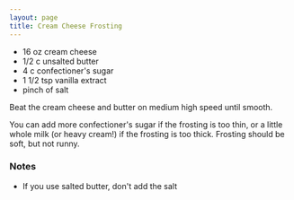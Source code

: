 ```yaml
---
layout: page
title: Cream Cheese Frosting
---
```


-   16 oz cream cheese
-   1/2 c unsalted butter
-   4 c confectioner's sugar
-   1 1/2 tsp vanilla extract
-   pinch of salt

Beat the cream cheese and butter on medium high speed until smooth.

You can add more confectioner's sugar if the frosting is too thin, or a little whole milk (or heavy cream!) if the frosting is too thick. Frosting should be soft, but not runny.

### Notes

-   If you use salted butter, don't add the salt
